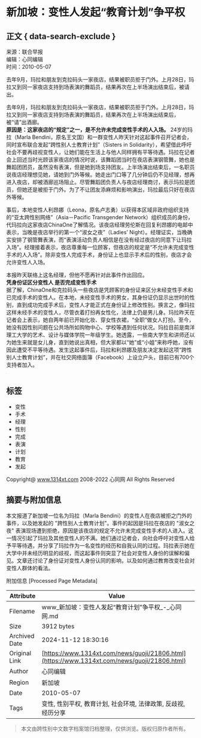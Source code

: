 # 新加坡：变性人发起“教育计划”争平权

## 正文 { data-search-exclude }


来源：联合早报  
编辑：心同编辑  
时间：2010-05-07  

去年9月，玛拉和朋友到克拉码头一家夜店，结果被职员拒于门外。上月28日，玛拉又到同一家夜店支持到场表演的舞蹈员，结果再次在上半场演出结束后，被请出。

去年9月，玛拉和朋友到克拉码头一家夜店，结果被职员拒于门外。上月28日，玛拉又到同一家夜店支持到场表演的舞蹈员，结果再次在上半场演出结束后，被“请”出酒廊。  
**原因是：这家夜店的“规定”之一，是不允许未完成变性手术的人入场。** 24岁的玛拉（Marla Bendini，原名王文国）和一群变性人昨天针对这起事件召开记者会，同时宣布联合发起“跨性别人士教育计划”（Sisters in Solidarity），希望借此呼吁社会不要再歧视变性人，让她们能在生活上与他人同样拥有平等待遇。玛拉在记者会上回述当时光顾该家夜店的情况时说，该舞蹈团当时在夜店表演钢管舞，她也是舞蹈团团员，虽然没有表演，但是她到场支持团友。上半场演出结束后，一名职员说夜店经理想见她，请她到门外等候。她走出门口等了几分钟后仍不见经理，想再进入夜店，却被酒廊巡场阻止。尽管舞蹈团负责人与夜店经理商讨，表示玛拉是团员，但她还是被拒于门外。为了不让团友添麻烦和影响演出，玛拉最后只好在夜店外等候。

事后，本地变性人利昂娜（Leona，原名卢志勇）以获得本区域非政府组织支持的“亚太跨性别网络”（Asia－Pacific Transgender Network）组织成员的身份，代玛拉向这家夜店ChinaOne了解情况。该夜店经理劳伦斯在回复利昂娜的电邮中表示，当晚是夜店举行的第一个“淑女之夜”（Ladies’ Night）。经理证实，当晚确实安排了钢管舞表演，而“表演活动负责人相信是在没有经过夜店的同意下让玛拉入场”。经理接着表示，夜店尊重每一位顾客，但夜店的规定是“不允许未完成变性手术的人入场”。除非变性人完成手术，身份证上也显示手术后的性别，夜店才会允许变性人入场。  

本报昨天联络上这名经理，但他不愿再针对此事件作出回应。  
**凭身份证区分变性人 是否完成变性手术**  
据了解，ChinaOne和克拉码头一些夜店是凭顾客的身份证来区分未经变性手术和已完成手术的变性人。在本地，未经变性手术的男女，其身份证仍显示出世时的性别，直到成功完成手术后，变性人才能正式在身份证上修改性别。换言之，像玛拉这样未经手术的变性人，尽管衣着打扮再女性化，法律上仍是男儿身。玛拉昨天在记者会上表示，她自两年前已开始化妆、穿女性衣裙，“全职”做女人打扮。至今，她没有因性别问题在公共场所如购物中心、学校等遇到任何状况。玛拉目前是南洋理工大学的艺术、设计与媒体学院一年级学生。她透露，一些南大学生和讲师还以为她生来就是女儿身，直到她说出真相，但大家都以“她”或“小姐”来称呼她，没有因此遭受不平等待遇。发生这起事件后，玛拉和利昂娜及朋友决定发起这项“跨性别人士教育计划”，并在社交网络面簿（Facebook）上设立户头，目前已有700个支持者加入。

![相关图片](data:image/png;base64,iVBORw0KGgoAAAANSUhEUgAAAAEAAAABCAYAAAAfFcSJAAAAAXNSR0IArs4c6QAAAARnQU1BAACxjwv8YQUAAAAJcEhZcwAADsQAAA7EAZUrDhsAAAANSURBVBhXYzh8+PB/AAffA0nNPuCLAAAAAElFTkSuQmCC)

## 标签
- 变性
- 手术
- 经理
- 性别
- 完成
- 表演
- 计划
- 教育
- 发起

Copyright@ www.1314xt.com 2008-2022 心同网 All Rights Reserved

## 摘要与附加信息

<!-- tcd_abstract -->
本文报道了新加坡一位名为玛拉（Marla Bendini）的变性人在夜店被拒之门外的事件，以及她发起的 "跨性别人士教育计划"。事件的起因是玛拉在夜店的 "淑女之夜" 表演现场遭到拒绝，原因是该夜店的规定不允许未完成变性手术的人进入。这一情况引起了玛拉及其他变性人的不满。她们通过记者会，向社会呼吁对变性人给予平等待遇，并分享了玛拉作为一名变性的经历和自我认同的过程。玛拉表示她在大学中并未经历明显的歧视，而这起事件则突显了社会对变性人身份的误解和偏见。文章还讨论了身份证对变性人身份认同的影响，以及如何通过教育改变社会对变性人群体的看法。
<!-- tcd_abstract_end -->

附加信息 [Processed Page Metadata]

| Attribute       | Value                                  |
|-----------------|----------------------------------------|
| Filename        | www_新加坡：变性人发起“教育计划”争平权_-_心同网.md                             |
| Size            | 3912 bytes                           |
| Archived Date   | 2024-11-12 18:30:16                             |
| Original Link   | [https://www.1314xt.com/news/guoji/21806.html](https://www.1314xt.com/news/guoji/21806.html)                       |
| Author          | 心同编辑                               |
| Region          | 新加坡                               |
| Date            | 2010-05-07                                 |
| Tags            | 变性, 性别平权, 教育计划, 社会环境, 法律政策, 反歧视, 经历分享                                 |
>
> 本文由跨性别中文数字档案馆归档整理，仅供浏览。版权归原作者所有。
>